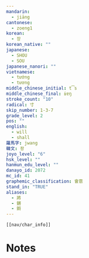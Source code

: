 ```yaml
---
mandarin:
  - jiāng
cantonese:
  - zoeng1
korean:
  - 장
korean_native: ""
japanese:
  - SHOU
  - SOU
japanese_nanori: ""
vietnamese:
  - tướng
  - tương
middle_chinese_initial: t͡s
middle_chinese_final: ɨɐŋ
stroke_count: "10"
radical: 寸
skip_number: 1-3-7
grade_level: 2
pos: ""
english:
  - will
  - shall
羅馬字: jwang
韓文: 좡
joyo_level: "6"
hsk_level: ""
hanmun_edu_level: ""
danayo_id: 2072
mc_id: 41
graphemic_classification: 會意
stand_in: "TRUE"
aliases:
  - 將
  - 鏘
  - 𨪙
---
```

```meta-bind-embed
[[nav/char_info]]
```

# Notes
